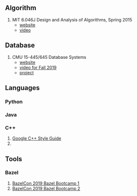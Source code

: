 ## Algorithm
1. MIT 6.046J Design and Analysis of Algorithms, Spring 2015
    - [website](https://ocw.mit.edu/courses/electrical-engineering-and-computer-science/6-006-introduction-to-algorithms-fall-2011/)
    - [video](https://www.youtube.com/playlist?list=PLUl4u3cNGP6317WaSNfmCvGym2ucw3oGp)
    
## Database
1. CMU 15-445/645 Database Systems
    - [website](https://15445.courses.cs.cmu.edu/)
    - [video for Fall 2019](https://www.youtube.com/playlist?list=PLSE8ODhjZXjbohkNBWQs_otTrBTrjyohi)
    - [project](https://github.com/cmu-db/bustub)
    
    
## Languages
### Python
### Java
### C++
1. [Google C++ Style Guide](https://google.github.io/styleguide/cppguide.html)
2. 


## Tools
### Bazel
1. [BazelCon 2019 Bazel Bootcamp 1](https://www.youtube.com/watch?v=BGOEq5FdNUQ)
1. [BazelCon 2019 Bazel Bootcamp 2](https://www.youtube.com/watch?v=1KbfkOWO-DY)


